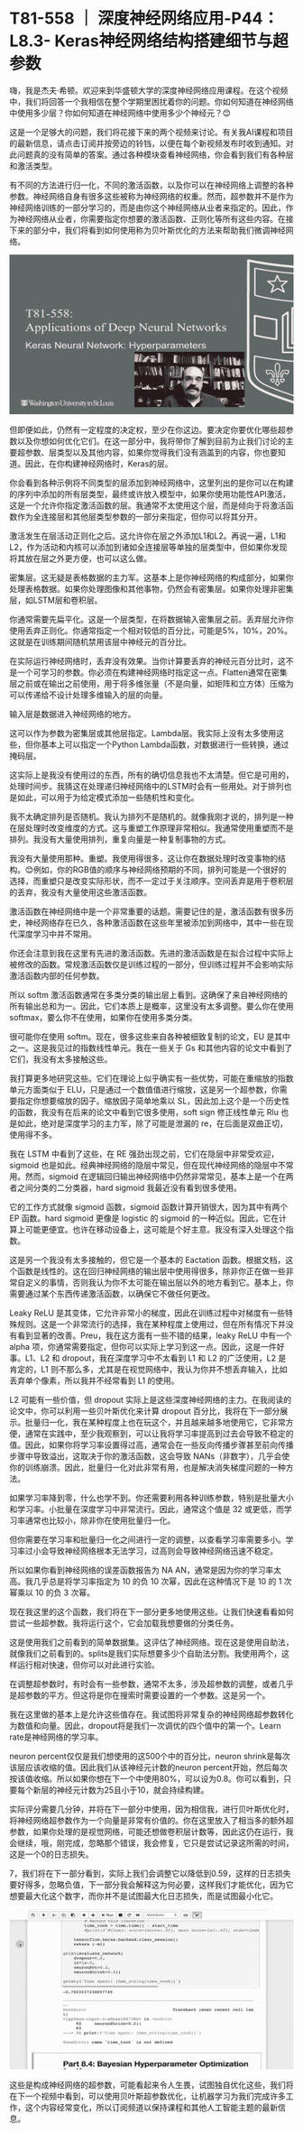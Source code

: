 # T81-558 ｜ 深度神经网络应用-P44：L8.3- Keras神经网络结构搭建细节与超参数 

嗨，我是杰夫·希顿。欢迎来到华盛顿大学的深度神经网络应用课程。在这个视频中，我们将回答一个我相信在整个学期里困扰着你的问题。你如何知道在神经网络中使用多少层？你如何知道在神经网络中使用多少个神经元？😊

这是一个足够大的问题，我们将花接下来的两个视频来讨论。有关我AI课程和项目的最新信息，请点击订阅并按旁边的铃铛，以便在每个新视频发布时收到通知。对此问题真的没有简单的答案。通过各种模块查看神经网络，你会看到我们有各种层和激活类型。

有不同的方法进行归一化，不同的激活函数，以及你可以在神经网络上调整的各种参数。神经网络自身有很多这些被称为神经网络的权重。然而，超参数并不是作为神经网络训练的一部分学习的，而是由你这个神经网络从业者来指定的。因此，作为神经网络从业者，你需要指定你想要的激活函数、正则化等所有这些内容。在接下来的部分中，我们将看到如何使用称为贝叶斯优化的方法来帮助我们微调神经网络。

![](img/6ffb2dddbc647a884212a626611b3856_1.png)

但即便如此，仍然有一定程度的决定权，至少在你这边。要决定你要优化哪些超参数以及你想如何优化它们。在这一部分中，我将带你了解到目前为止我们讨论的主要超参数、层类型以及其他内容，如果你觉得我们没有涵盖到的内容，你也要知道。因此，在你构建神经网络时，Keras的层。

你会看到各种示例将不同类型的层添加到神经网络中，这里列出的是你可以在构建的序列中添加的所有层类型，最终或许放入模型中，如果你使用功能性API激活，这是一个允许你指定激活函数的层。我通常不太使用这个层，而是倾向于将激活函数作为全连接层和其他层类型参数的一部分来指定，但你可以将其分开。

激活发生在层活动正则化之后。这允许你在层之外添加L1和L2。再说一遍，L1和L2，作为活动和内核可以添加到诸如全连接层等单独的层类型中，但如果你发现将其放在层之外更方便，也可以这么做。

密集层。这无疑是表格数据的主力军。这基本上是你神经网络的构成部分，如果你处理表格数据。如果你处理图像和其他事物，仍然会有密集层。如果你处理非密集层，如LSTM层和卷积层。

你通常需要先扁平化。这是一个层类型，在将数据输入密集层之前。丢弃层允许你使用丢弃正则化。你通常指定一个相对较低的百分比，可能是5%，10%，20%。这就是在训练期间随机禁用该层中神经元的百分比。

在实际运行神经网络时，丢弃没有效果。当你计算要丢弃的神经元百分比时，这不是一个可学习的参数。你必须在构建神经网络时指定这一点。Flatten通常在密集层之前或在输出之前使用，用于将多维张量（不是向量，如矩阵和立方体）压缩为可以传递给不设计处理多维输入的层的向量。

输入层是数据进入神经网络的地方。

这可以作为参数为密集层或其他层指定。Lambda层。我实际上没有太多使用这些，但你基本上可以指定一个Python Lambda函数，对数据进行一些转换，通过掩码层。

这实际上是我没有使用过的东西，所有的确切信息我也不太清楚。但它是可用的，处理时间步。我猜这在处理递归神经网络中的LSTM时会有一些用处。对于排列也是如此，可以用于为给定模式添加一些随机性和变化。

我不太确定排列是否随机。我认为排列不是随机的。就像我刚才说的，排列是一种在层处理时改变维度的方式。这与重塑工作原理非常相似。我通常使用重塑而不是排列。我没有大量使用排列，重复向量是一种复制事物的方式。

我没有大量使用那种。重塑。我使用得很多，这让你在数据处理时改变事物的结构。😊例如，你的RGB值的顺序与神经网络预期的不同，排列可能是一个很好的选择，而重塑只是改变实际形状，而不一定过于关注顺序。空间丢弃是用于卷积层的丢弃，我没有大量使用这些激活函数。

激活函数在神经网络中是一个非常重要的话题。需要记住的是，激活函数有很多历史，神经网络存在已久，各种激活函数在这些年里被添加到网络中，其中一些在现代深度学习中并不常用。

你还会注意到我在这里有先进的激活函数。先进的激活函数是在拟合过程中实际上被修改的函数。常规激活函数仅是训练过程的一部分，但训练过程并不会影响实际激活函数内部的任何参数。

所以 softm 激活函数通常在多类分类的输出层上看到。这确保了来自神经网络的所有输出总和为一。因此，它们本质上是概率，这里没有太多调整。要么你在使用 softmax，要么你不在使用，如果你在使用多类分类。

很可能你在使用 softm。现在，很多这些来自各种被细致复制的论文，EU 是其中之一。这是我见过的指数线性单元。我在一些关于 Gs 和其他内容的论文中看到了它们，我没有太多接触这些。

我打算更多地研究这些。它们在理论上似乎确实有一些优势，可能在重缩放的指数单元方面类似于 ELU，只是通过一个数值值进行缩放，这是另一个超参数，你需要指定你想要缩放的因子。缩放因子简单地乘以 SL，因此加上这个是一个历史性的函数，我没有在后来的论文中看到它很多使用，soft sign 修正线性单元 Rlu 也是如此，绝对是深度学习的主力军，除了可能是泄漏的 re，在后面是双曲正切，使用得不多。

我在 LSTM 中看到了这些，在 RE 强劲出现之前，它们在隐层中非常受欢迎，sigmoid 也是如此。经典神经网络的隐层中常见，但在现代神经网络的隐层中不常用。然而，sigmoid 在逻辑回归输出神经网络中仍然非常常见，基本上是一个在两者之间分类的二分类器，hard sigmoid 我最近没有看到很多使用。

它的工作方式就像 sigmoid 函数，sigmoid 函数计算开销很大，因为其中有两个 EP 函数。hard sigmoid 更像是 logistic 的 sigmoid 的一种近似。因此，它在计算上可能更便宜。也许在移动设备上，这可能是个好主意。我没有深入处理这个指数。

这是另一个我没有太多接触的，但它是一个基本的 Eactation 函数。根据文档，这个函数是线性的。这在回归神经网络的输出层中使用得很多，除非你正在做一些非常自定义的事情，否则我认为你不太可能在输出层以外的地方看到它。基本上，你需要通过某个东西传递激活函数，以确保它不做任何更改。

Leaky ReLU 是其变体，它允许非常小的梯度，因此在训练过程中对梯度有一些特殊规则。这是一个非常流行的选择，我在某种程度上使用过，但在所有情况下并没有看到显著的改善。Preu，我在这方面有一些不错的结果，leaky ReLU 中有一个 alpha 项，你通常需要指定，但你可以实际上学习到这一点。因此，这是一件好事。L1、L2 和 dropout，我在深度学习中不太看到 L1 和 L2 的广泛使用，L2 是肯定的，L1 则不那么多，尤其是在视觉网络中，我认为你并不想丢弃输入，比如丢弃单个像素，所以我并不经常看到 L1 的使用。

L2 可能有一些价值，但 dropout 实际上是这些深度神经网络的主力。在我阅读的论文中，你可以利用一些贝叶斯优化来计算 dropout 百分比，我将在下一部分展示。批量归一化，我在某种程度上也在玩这个，并且越来越多地使用它，它非常方便，通常在实践中，至少我观察到，可以让我将学习率提高到过去会导致不稳定的值。因此，如果你将学习率设置得过高，通常会在一些反向传播步骤甚至前向传播步骤中导致溢出，这取决于你的激活函数，这会导致 NANs（非数字），几乎会使你的训练崩溃。因此，批量归一化对此非常有用，也是解决消失梯度问题的一种方法。

如果学习率降到零，什么也学不到。你还需要利用各种训练参数，特别是批量大小和学习率。小批量在深度学习中非常流行。因此，通常这个值是 32 或更低，而学习率通常也比较小，除非你在使用批量归一化。

但你需要在学习率和批量归一化之间进行一定的调整，以查看学习率需要多小。学习率过小会导致神经网络根本无法学习，过高则会导致神经网络迅速不稳定。

所以如果你看到神经网络的误差函数报告为 NA AN，通常是因为你的学习率太高。我几乎总是将学习率指定为 10 的负 10 次幂，因此在这种情况下是 10 的 1 次幂乘以 10 的负 3 次幂。

现在我这里的这个函数，我们将在下一部分更多地使用这些。让我们快速看看如何尝试一些超参数。我将运行这个，它会加载我想要做的分类任务。

这是使用我们之前看到的简单数据集。这评估了神经网络。现在这是使用自助法，就像我们之前看到的。splits是我们实际想要多少个自助法分割。我使用两个，这样运行相对快速，但你可以对此进行实验。

在调整超参数时，有时会有一些参数，通常不太多，涉及超参数的调整，或者几乎是超参数的平方。但这将是你在搜索时需要设置的一个参数。这是另一个。

我在这里做的基本上是允许这些值存在。我试图将非常复杂的神经网络超参数转化为数值和向量。因此，dropout将是我们一次调优的四个值中的第一个。Learn rate是神经网络的学习率。

neuron percent仅仅是我们想使用的这500个中的百分比，neuron shrink是每次该层应该收缩的值。因此我们从该神经元计数的neuron percent开始，然后每次按该值收缩。所以如果你想在下一个中使用80%，可以设为0.8。你可以看到，只要每个新层的神经元计数为25且小于10，就会持续构建。

实际评分需要几分钟，并将在下一部分中使用，因为相信我，进行贝叶斯优化时，将神经网络超参数作为一个向量是非常有价值的。你在这里放入了相当多的额外超参数，如果你处理的是视觉网络，可能还想做卷积层计数等，因此这仍在运行，我会继续，哦，刚完成，忽略那个错误，我会修复，它只是尝试记录这所需的时间，这是一个0的日志损失。

7，我们将在下一部分看到，实际上我们会调整它以降低到0.59，这样的日志损失要好得多，忽略负值，下一部分我会解释这为何必要，这样我们才能优化，因为它想要最大化这个数字，而你并不是试图最大化日志损失，而是试图最小化它。

![](img/6ffb2dddbc647a884212a626611b3856_3.png)

这些是构成神经网络的超参数，可能看起来令人生畏，试图独自优化这些，我们将在下一个视频中看到，可以使用贝叶斯超参数优化，让机器学习为我们完成许多工作，这个内容经常变化，所以订阅频道以保持课程和其他人工智能主题的最新信息。
